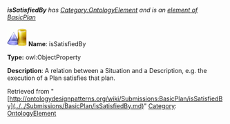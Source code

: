 ___isSatisfiedBy__ has [Category:OntologyElement](../../Category/OntologyElement.md "Category:OntologyElement") and is an [element of](../../Property/ElementOf.md "Property:ElementOf") [BasicPlan](../../Submissions/BasicPlan.md "Submissions:BasicPlan")_


  




[![ObjectProperty](../../images/thumb/c/c3/ObjectProperty.gif/45px-ObjectProperty.gif)](../../Image/ObjectProperty.gif.md "ObjectProperty")
__Name__: isSatisfiedBy 


__Type:__ owl:ObjectProperty 


__Description__: A relation between a Situation and a Description, e.g. the execution of a Plan satisfies that plan. 





Retrieved from "[http://ontologydesignpatterns.org/wiki/Submissions:BasicPlan/isSatisfiedBy](../../Submissions/BasicPlan/isSatisfiedBy.md)"
 [Category](http://ontologydesignpatterns.org/wiki/Special:Categories "Special:Categories"): [OntologyElement](../../Category/OntologyElement.md "Category:OntologyElement")
